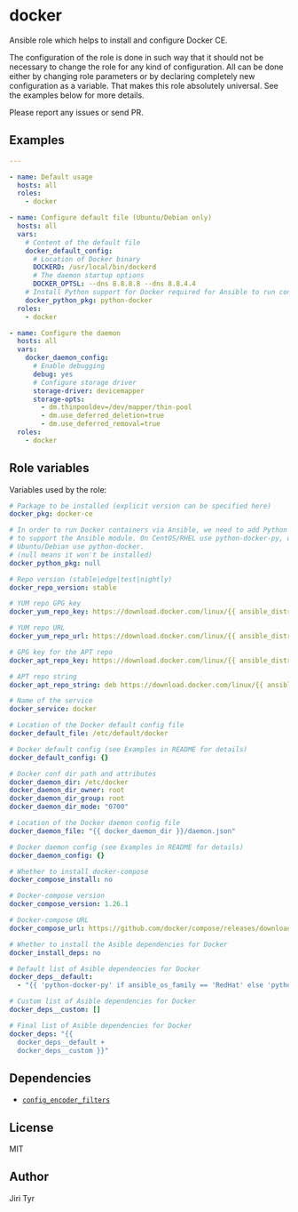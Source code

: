 docker
======

Ansible role which helps to install and configure Docker CE.

The configuration of the role is done in such way that it should not be
necessary to change the role for any kind of configuration. All can be
done either by changing role parameters or by declaring completely new
configuration as a variable. That makes this role absolutely
universal. See the examples below for more details.

Please report any issues or send PR.


Examples
--------

```yaml
---

- name: Default usage
  hosts: all
  roles:
    - docker

- name: Configure default file (Ubuntu/Debian only)
  hosts: all
  vars:
    # Content of the default file
    docker_default_config:
      # Location of Docker binary
      DOCKERD: /usr/local/bin/dockerd
      # The daemon startup options
      DOCKER_OPTSL: --dns 8.8.8.8 --dns 8.8.4.4
    # Install Python support for Docker required for Ansible to run containers
    docker_python_pkg: python-docker
  roles:
    - docker

- name: Configure the daemon
  hosts: all
  vars:
    docker_daemon_config:
      # Enable debugging
      debug: yes
      # Configure storage driver
      storage-driver: devicemapper
      storage-opts:
        - dm.thinpooldev=/dev/mapper/thin-pool
        - dm.use_deferred_deletion=true
        - dm.use_deferred_removal=true
  roles:
    - docker
```


Role variables
--------------

Variables used by the role:

```yaml
# Package to be installed (explicit version can be specified here)
docker_pkg: docker-ce

# In order to run Docker containers via Ansible, we need to add Python package
# to support the Ansible module. On CentOS/RHEL use python-docker-py, on
# Ubuntu/Debian use python-docker.
# (null means it won't be installed)
docker_python_pkg: null

# Repo version (stable|edge|test|nightly)
docker_repo_version: stable

# YUM repo GPG key
docker_yum_repo_key: https://download.docker.com/linux/{{ ansible_distribution | lower }}/gpg

# YUM repo URL
docker_yum_repo_url: https://download.docker.com/linux/{{ ansible_distribution | lower }}/{{ ansible_distribution_major_version }}/$basearch/{{ docker_repo_version }}

# GPG key for the APT repo
docker_apt_repo_key: https://download.docker.com/linux/{{ ansible_distribution | lower }}/gpg

# APT repo string
docker_apt_repo_string: deb https://download.docker.com/linux/{{ ansible_distribution | lower }} {{ ansible_distribution_release }} {{ docker_repo_version }}

# Name of the service
docker_service: docker

# Location of the Docker default config file
docker_default_file: /etc/default/docker

# Docker default config (see Examples in README for details)
docker_default_config: {}

# Docker conf dir path and attributes
docker_daemon_dir: /etc/docker
docker_daemon_dir_owner: root
docker_daemon_dir_group: root
docker_daemon_dir_mode: "0700"

# Location of the Docker daemon config file
docker_daemon_file: "{{ docker_daemon_dir }}/daemon.json"

# Docker daemon config (see Examples in README for details)
docker_daemon_config: {}

# Whether to install docker-compose
docker_compose_install: no

# Docker-compose version
docker_compose_version: 1.26.1

# Docker-compose URL
docker_compose_url: https://github.com/docker/compose/releases/download/{{ docker_compose_version }}/docker-compose-{{ ansible_system }}-{{ ansible_architecture }}

# Whether to install the Asible dependencies for Docker
docker_install_deps: no

# Default list of Asible dependencies for Docker
docker_deps__default:
  - "{{ 'python-docker-py' if ansible_os_family == 'RedHat' else 'python-docker' }}"

# Custom list of Asible dependencies for Docker
docker_deps__custom: []

# Final list of Asible dependencies for Docker
docker_deps: "{{
  docker_deps__default +
  docker_deps__custom }}"
```


Dependencies
------------

- [`config_encoder_filters`](https://github.com/jtyr/ansible-config_encoder_filters)


License
-------

MIT


Author
------

Jiri Tyr
